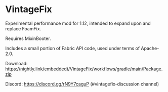 # VintageFix

Experimental performance mod for 1.12, intended to expand upon and replace FoamFix.

Requires MixinBooter.

Includes a small portion of Fabric API code, used under terms of Apache-2.0.

Download: https://nightly.link/embeddedt/VintageFix/workflows/gradle/main/Package.zip

Discord: https://discord.gg/rN9Y7caguP (#vintagefix-discussion channel)
